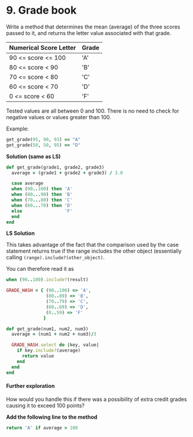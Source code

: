 # 9. Grade book

Write a method that determines the mean (average) of the three scores passed to it, and returns the letter value associated with that grade.

| Numerical Score Letter | Grade |
| :--------------------- | :---- |
| 90 <= score <= 100     | 'A'   |
| 80 <= score < 90       | 'B'   |
| 70 <= score < 80       | 'C'   |
| 60 <= score < 70       | 'D'   |
| 0 <= score < 60        | 'F'   |

Tested values are all between 0 and 100. There is no need to check for negative values or values greater than 100.

Example:

```ruby
get_grade(95, 90, 93) == "A"
get_grade(50, 50, 95) == "D"
```

**Solution (same as LS)**

```ruby
def get_grade(grade1, grade2, grade3)
  average = (grade1 + grade2 + grade3) / 3.0

  case average
  when (90..100) then 'A'
  when (80...90) then 'B'
  when (70...80) then 'C'
  when (60...70) then 'D'
  else                'F'
  end
end
```

**LS Solution**

This takes advantage of the fact that the comparison used by the case statement returns true if the range includes the other object (essentially calling `(range).include?(other_object)`.

You can therefore read it as

```ruby
when (90..100).include?(result)
```

```ruby
GRADE_HASH = { (90..100) => 'A',
               (80..89) => 'B',
               (70..79) => 'C',
               (60..69) => 'D',
               (0..59) => 'F'
              }

def get_grade(num1, num2, num3)
  average = (num1 + num2 + num3)/3

  GRADE_HASH.select do |key, value|
    if key.include?(average)
      return value
    end
  end
end
```

#### Further exploration

How would you handle this if there was a possibility of extra credit grades causing it to exceed 100 points?

**Add the following line to the method**

```ruby
return 'A' if average > 100
```



